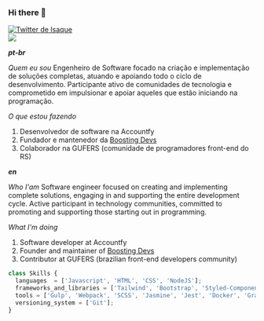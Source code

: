 ### Hi there 🚀

<p align="left">
  <!-- Twitter -->
  <a href="https://twitter.com/isaquebock" target="_blank">
    <img src="https://img.shields.io/twitter/follow/isaquebock?style=social" alt="Twitter de Isaque">
  </a><br>
  <a href="https://www.linkedin.com/in/isaquebock/" target="_blank">
    <img src="https://img.shields.io/twitter/url?label=LinkedIn&logo=linkedin&style=social&url=https%3A%2F%2Fwww.linkedin.com%2Fin%2Fisaquebock%2F">
  </a>
</p>

<p align="left">

  <strong>*pt-br*</strong><br>

  *Quem eu sou*
  Engenheiro de Software focado na criação e implementação de soluções completas, atuando e apoiando todo o ciclo de desenvolvimento. Participante ativo de comunidades de tecnologia e comprometido em impulsionar e apoiar aqueles que estão iniciando na programação.

  *O que estou fazendo*<br>
  1. Desenvolvedor de software na Accountfy
  2. Fundador e mantenedor da <a href="https://boostingdevs.com">Boosting Devs</a>
  3. Colaborador na GUFERS (comunidade de programadores front-end do RS)

  
  <strong>*en*</strong><br>
  
  *Who I'am*
  Software engineer focused on creating and implementing complete solutions, engaging in and supporting the entire development cycle. Active participant in technology communities, committed to promoting and supporting those starting out in programming.

  *What I'm doing*<br>
  1. Software developer at Accountfy
  2. Founder and maintainer of <a href="https://boostingdevs.com">Boosting Devs</a>
  3. Contributor at GUFERS (brazilian front-end developers community)
</p>


```javascript
class Skills {
  languages  = ['Javascript', 'HTML', 'CSS', 'NodeJS'];
  frameworks_and_libraries = ['Tailwind', 'Bootstrap', 'Styled-Components', 'React', 'Angular', 'NestJS'];
  tools = ['Gulp', 'Webpack', 'SCSS', 'Jasmine', 'Jest', 'Docker', 'Grafana'];
  versioning_system = ['Git'];
}
```
